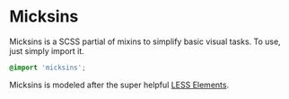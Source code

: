 # Micksins

Micksins is a SCSS partial of mixins to simplify basic visual tasks. To use, just simply import it.

```scss 
@import 'micksins';
```

Micksins is modeled after the super helpful [LESS Elements](http://lesselements.com).
